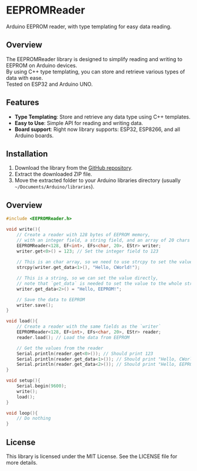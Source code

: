 # EEPROMReader

Arduino EEPROM reader, with type templating for easy data reading.

## Overview

The EEPROMReader library is designed to simplify reading and writing to EEPROM on Arduino devices.  
By using C++ type templating, you can store and retrieve various types of data with ease.   
Tested on ESP32 and Arduino UNO.

## Features

- **Type Templating**: Store and retrieve any data type using C++ templates.
- **Easy to Use**: Simple API for reading and writing data.
- **Board support**: Right now library supports: ESP32, ESP8266, and all Arduino boards.

## Installation

1. Download the library from the [GitHub repository](https://github.com/IlikeChooros/EEPROMReader).
2. Extract the downloaded ZIP file.
3. Move the extracted folder to your Arduino libraries directory (usually `~/Documents/Arduino/libraries`).

## Overview

```cpp
#include <EEPROMReader.h>

void write(){
    // Create a reader with 128 bytes of EEPROM memory,
    // with an integer field, a string field, and an array of 20 chars
    EEPROMReader<128, EF<int>, EFs<char, 20>, EStr> writer;
    writer.get<0>() = 123; // Set the integer field to 123
    
    // This is an char array, so we need to use strcpy to set the value
    strcpy(writer.get_data<1>(), "Hello, CWorld!");

    // This is a string, so we can set the value directly, 
    // note that `get_data` is needed to set the value to the whole string.
    writer.get_data<2>() = "Hello, EEPROM!";

    // Save the data to EEPROM
    writer.save();
}

void load(){
    // Create a reader with the same fields as the `writer`
    EEPROMReader<128, EF<int>, EFs<char, 20>, EStr> reader;
    reader.load(); // Load the data from EEPROM

    // Get the values from the reader
    Serial.println(reader.get<0>()); // Should print 123
    Serial.println(reader.get_data<1>()); // Should print "Hello, CWorld!"
    Serial.println(reader.get_data<2>()); // Should print "Hello, EEPROM!"
}

void setup(){
    Serial.begin(9600);
    write();
    load();
}

void loop(){
    // Do nothing
}

```

## License

This library is licensed under the MIT License. See the LICENSE file for more details.

